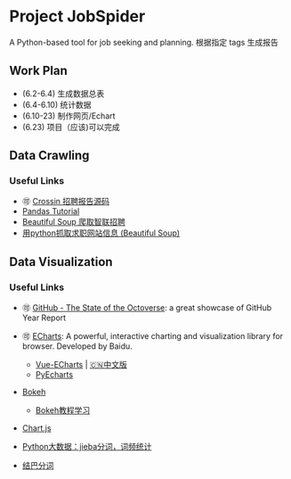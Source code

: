 # Project JobSpider
A Python-based tool for job seeking and planning.
根据指定 tags 生成报告

## Work Plan
* (6.2-6.4) 生成数据总表
* (6.4-6.10) 统计数据
* (6.10-23) 制作网页/Echart
* (6.23) 项目（应该)可以完成

## Data Crawling

### Useful Links
* 🉑 [Crossin 招聘报告源码](https://github.com/zx576/recruitment)
* [Pandas Tutorial](https://github.com/adeshpande3/Pandas-Tutorial/blob/master/Pandas%20Tutorial.ipynb)
* [Beautiful Soup 爬取智联招聘](https://blog.csdn.net/lilu916/article/details/76104568)
* [用python抓取求职网站信息 (Beautiful Soup)](https://www.cnblogs.com/lemonbit/p/6569179.html)

## Data Visualization

### Useful Links
* 🉑 [GitHub - The State of the Octoverse](https://octoverse.github.com/): a great showcase of GitHub Year Report
* 🉑 [ECharts](https://echarts.baidu.com/index.html): A powerful, interactive charting and visualization library for browser. Developed by Baidu.
  * [Vue-ECharts](https://github.com/ecomfe/vue-echarts) | [🇨🇳中文版](https://github.com/ecomfe/vue-echarts/blob/master/README.zh_CN.md)
  * [PyEcharts](https://github.com/pyecharts/pyecharts)

* [Bokeh](https://github.com/bokeh/bokeh)
	* [Bokeh教程学习](https://www.kesci.com/home/project/59dd8cbd77da7a4f41ce3299)

* [Chart.js](https://www.chartjs.org/docs/latest/)
* [Python大数据：jieba分词，词频统计](https://www.jianshu.com/p/f516292d8b9c)
* [结巴分词](https://github.com/fxsjy/jieba)
